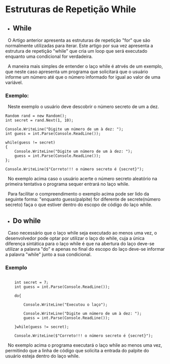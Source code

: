 # Estruturas de Repetição While

* ## While

&nbsp; O Artigo anterior apresenta as estruturas de repetição "for" que são normalmente utilizadas para iterar. Este artigo por sua vez apresenta a estrutura de repetição "while" que cria um loop que será executado enquanto uma condicional for verdadeira.<br>

&nbsp; A maneira mais simples de entender o laço while é atrvés de um exemplo, que neste caso apresenta um programa que solicitará que o usuário informe um número até que o número informado for igual ao valor de uma variável.

### Exemplo:

&nbsp; Neste exemplo o usuário deve descobrir o número secreto de um a dez.

```
Random rand = new Random();
int secret = rand.Next(1, 10);

Console.WriteLine("Digite um número de um à dez: ");
int guess = int.Parse(Console.ReadLine());

while(guess != secret)
{
    Console.WriteLine("Digite um número de um à dez: ");
    guess = int.Parse(Console.ReadLine());
};

Console.WriteLine($"Correto!!! o número secreto é {secret}");

```

&nbsp; No exemplo acima caso o usuário acerte o número secreto aleatório na primeira tentativa o programa sequer entrará no laço while.<br>

&nbsp; Para facilitar o compreendimento o exemplo acima pode ser lido da seguinte forma: "enquanto guess(palpite) for diferente de secrete(número secreto) faça o que estiver dentro do escopo de código do laço while. 

* ## Do while

&nbsp; Caso necessário que o laço while seja executado ao menos uma vez, o desenvolvedor pode optar por utilizar o laço do while, cuja a única diferença sintática para o laço while é que na abertura do laço deve-se utilizar a palavra "do" e apenas no final do escopo do laço deve-se informar a palavra "while" junto a sua condicional.

### Exemplo

```

    int secret = 7;
    int guess = int.Parse(Console.ReadLine());

    do{

        Console.WriteLine("Executou o laço");

        Console.WriteLine("Digite um número de um à dez: ");
        guess = int.Parse(Console.ReadLine());
        
    }while(guess != secret);

    Console.WriteLine($"Correto!!! o número secreto é {secret}");
```

&nbsp; No exemplo acima o programa executará o laço while ao menos uma vez, permitindo que a linha de código que solicita a entrada do palpite do usuário esteja dentro do laço while.

